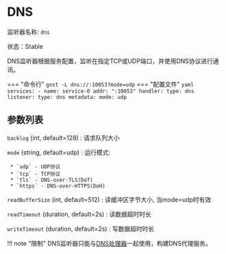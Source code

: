 # DNS

监听器名称: `dns`

状态：Stable

DNS监听器根据服务配置，监听在指定TCP或UDP端口，并使用DNS协议进行通讯。

=== "命令行"
    ```
	gost -L dns://:10053?mode=udp
	```
=== "配置文件"
    ```yaml
	services:
	- name: service-0
	  addr: ":10053"
	  handler:
		type: dns
	  listener:
		type: dns
		metadata:
		  mode: udp
	```

## 参数列表

`backlog` (int, default=128)
:    请求队列大小

`mode` (string, default=udp)
:    运行模式:

     * `udp` - UDP协议
     * `tcp` - TCP协议
     * `tls` - DNS-over-TLS(DoT)
     * `https` - DNS-over-HTTPS(DoH)

`readBufferSize` (int, default=512)
:    读缓冲区字节大小, 当mode=udp时有效

`readTimeout` (duration, default=2s)
:    读数据超时时长

`writeTimeout` (duration, default=2s)
:    写数据超时时长

!!! note "限制"
    DNS监听器只能与[DNS处理器](/components/handlers/dns/)一起使用，构建DNS代理服务。
